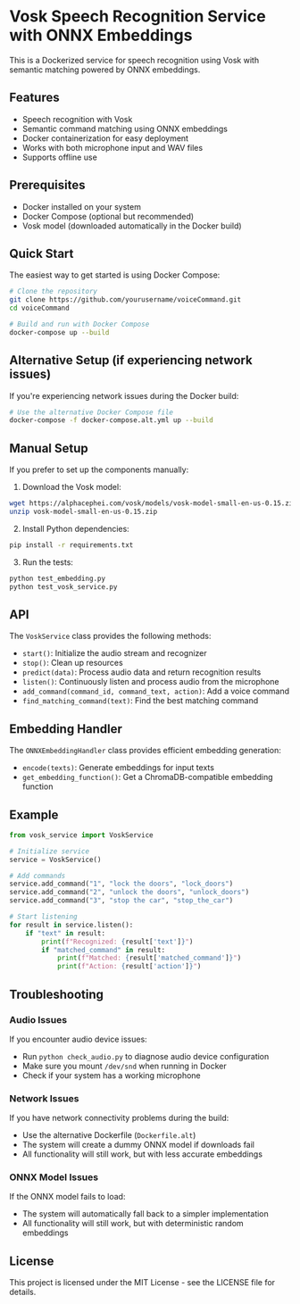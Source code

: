 # Vosk Speech Recognition Service with ONNX Embeddings

This is a Dockerized service for speech recognition using Vosk with semantic matching powered by ONNX embeddings.

## Features

- Speech recognition with Vosk
- Semantic command matching using ONNX embeddings
- Docker containerization for easy deployment
- Works with both microphone input and WAV files
- Supports offline use

## Prerequisites

- Docker installed on your system
- Docker Compose (optional but recommended)
- Vosk model (downloaded automatically in the Docker build)

## Quick Start

The easiest way to get started is using Docker Compose:

```bash
# Clone the repository
git clone https://github.com/yourusername/voiceCommand.git
cd voiceCommand

# Build and run with Docker Compose
docker-compose up --build
```

## Alternative Setup (if experiencing network issues)

If you're experiencing network issues during the Docker build:

```bash
# Use the alternative Docker Compose file
docker-compose -f docker-compose.alt.yml up --build
```

## Manual Setup

If you prefer to set up the components manually:

1. Download the Vosk model:
```bash
wget https://alphacephei.com/vosk/models/vosk-model-small-en-us-0.15.zip
unzip vosk-model-small-en-us-0.15.zip
```

2. Install Python dependencies:
```bash
pip install -r requirements.txt
```

3. Run the tests:
```bash
python test_embedding.py
python test_vosk_service.py
```

## API

The `VoskService` class provides the following methods:

- `start()`: Initialize the audio stream and recognizer
- `stop()`: Clean up resources
- `predict(data)`: Process audio data and return recognition results
- `listen()`: Continuously listen and process audio from the microphone
- `add_command(command_id, command_text, action)`: Add a voice command
- `find_matching_command(text)`: Find the best matching command

## Embedding Handler

The `ONNXEmbeddingHandler` class provides efficient embedding generation:

- `encode(texts)`: Generate embeddings for input texts
- `get_embedding_function()`: Get a ChromaDB-compatible embedding function

## Example

```python
from vosk_service import VoskService

# Initialize service
service = VoskService()

# Add commands
service.add_command("1", "lock the doors", "lock_doors")
service.add_command("2", "unlock the doors", "unlock_doors")
service.add_command("3", "stop the car", "stop_the_car")

# Start listening
for result in service.listen():
    if "text" in result:
        print(f"Recognized: {result['text']}")
        if "matched_command" in result:
            print(f"Matched: {result['matched_command']}")
            print(f"Action: {result['action']}")
```

## Troubleshooting

### Audio Issues

If you encounter audio device issues:

- Run `python check_audio.py` to diagnose audio device configuration
- Make sure you mount `/dev/snd` when running in Docker
- Check if your system has a working microphone

### Network Issues

If you have network connectivity problems during the build:

- Use the alternative Dockerfile (`Dockerfile.alt`)
- The system will create a dummy ONNX model if downloads fail
- All functionality will still work, but with less accurate embeddings

### ONNX Model Issues

If the ONNX model fails to load:

- The system will automatically fall back to a simpler implementation
- All functionality will still work, but with deterministic random embeddings

## License

This project is licensed under the MIT License - see the LICENSE file for details. 